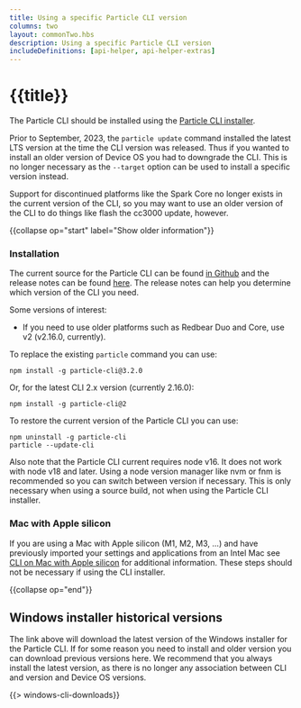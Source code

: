 ```yaml
---
title: Using a specific Particle CLI version
columns: two
layout: commonTwo.hbs
description: Using a specific Particle CLI version
includeDefinitions: [api-helper, api-helper-extras]
---
```


# {{title}}

The Particle CLI should be installed using the [Particle CLI installer](/getting-started/developer-tools/cli).

Prior to September, 2023, the `particle update` command installed the latest LTS version at the time the CLI version was released. Thus if you wanted to install an older version of Device OS you had to downgrade the CLI. This is no longer necessary as the `--target` option can be used to install a specific version instead.

Support for discontinued platforms like the Spark Core no longer exists in the current version of the CLI, so you may want to use an older version of the CLI to do things like flash the cc3000 update, however.

{{collapse op="start" label="Show older information"}}

### Installation

The current source for the Particle CLI can be found [in Github](https://github.com/particle-iot/particle-cli) and the release notes can be found [here](https://github.com/particle-iot/particle-cli/releases). The release notes can help you determine which version of the CLI you need.

Some versions of interest:

- If you need to use older platforms such as Redbear Duo and Core, use v2 (v2.16.0, currently).


To replace the existing `particle` command you can use:

```
npm install -g particle-cli@3.2.0
```

Or, for the latest CLI 2.x version (currently 2.16.0):

```
npm install -g particle-cli@2
```

To restore the current version of the Particle CLI you can use:

```
npm uninstall -g particle-cli
particle --update-cli
```

Also note that the Particle CLI current requires node v16. It does not work with node v18 and later. Using a node version manager like nvm or fnm is recommended so you can switch between version if necessary. This is only necessary when using a source build, not when using the Particle CLI installer.

### Mac with Apple silicon

If you are using a Mac with Apple silicon (M1, M2, M3, ...) and have previously imported your settings and applications from an Intel Mac see [CLI on Mac with Apple silicon](/troubleshooting/guides/build-tools-troubleshooting/cli-mac-apple-silicon/) for additional information. These steps should not be necessary if using the CLI installer.

{{collapse op="end"}}

## Windows installer historical versions

The link above will download the latest version of the Windows installer for the Particle CLI. If for some reason you need to install and older
version you can download previous versions here. We recommend that you always install the latest version, as there is no longer any association
between CLI and version and Device OS versions.

{{> windows-cli-downloads}}

